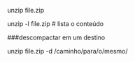 

unzip file.zip

unzip -l file.zip  # lista o conteúdo

###descompactar em um destino

unzip file.zip -d /caminho/para/o/mesmo/
